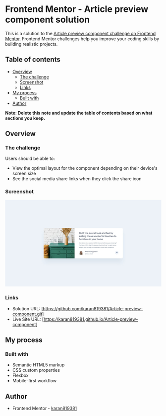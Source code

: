 # Frontend Mentor - Article preview component solution

This is a solution to the [Article preview component challenge on Frontend Mentor](https://www.frontendmentor.io/challenges/article-preview-component-dYBN_pYFT). Frontend Mentor challenges help you improve your coding skills by building realistic projects. 

## Table of contents

- [Overview](#overview)
  - [The challenge](#the-challenge)
  - [Screenshot](#screenshot)
  - [Links](#links)
- [My process](#my-process)
  - [Built with](#built-with)
- [Author](#author)

**Note: Delete this note and update the table of contents based on what sections you keep.**

## Overview

### The challenge

Users should be able to:

- View the optimal layout for the component depending on their device's screen size
- See the social media share links when they click the share icon

### Screenshot

![](./design/desktop-design.jpg)

### Links

- Solution URL: [https://github.com/karan819381/Article-preview-component.git]
- Live Site URL: [https://karan819381.github.io/Article-preview-component]

## My process

### Built with

- Semantic HTML5 markup
- CSS custom properties
- Flexbox
- Mobile-first workflow


## Author

- Frontend Mentor - [karan819381](https://www.frontendmentor.io/profile/karan819381)
